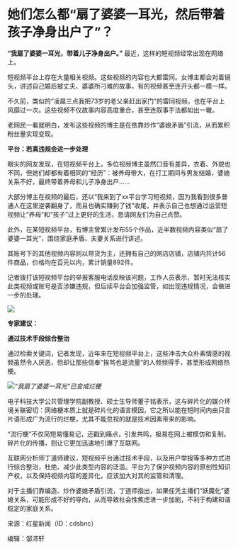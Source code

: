 # 她们怎么都“扇了婆婆一耳光，然后带着孩子净身出户了”？

**“我扇了婆婆一耳光，带着儿子净身出户。”** 最近，这样的短视频经常出现在网络上。

短视频平台上存在大量相关视频。这些视频的内容也大都雷同。女博主都会对着镜头，讲述自己婚后被丈夫、婆婆所刁难的故事，有的视频甚至连开头都一模一样。

不久前，类似的“凌晨三点我把73岁的老父亲赶出家门”的雷同视频，也在平台上风靡过一次。这些视频不仅故事内容高度重合，甚至连叙事手法都如出一辙。

老网民一看就明白，发布这些视频的博主是在依靠炒作“婆媳矛盾”引流，从而累积粉丝量实现变现。

**平台：若真违规会进一步处理**

眼尖的网友发现，在短视频平台上，多位视频博主虽然口音有差异，衣着、外貌也不同，但她们却都有着相同的“经历”：被养母带大，在打工期间与男友结婚，婆媳关系不好，最终带着养母和儿子净身出户……

大部分博主在视频的最后，还以“我来到了xx平台学习短视频，因为我看到很多普通人在这里逆袭翻身了，而且也确实赚到了钱”收尾，并表示自己也想通过运营短视频让“养母”和“孩子”过上更好的生活，恳请网友们为自己点赞。

此外，在某短视频平台，有博主曾累计发布55个作品，近半数视频内容类似“扇了婆婆一耳光”，围绕家庭矛盾、夫妻关系进行讲述。

其账号下的其他视频内容则以带货为主，还拥有自己的网店店铺，店铺内共计56件商品，价格均在百元以内，累计销量892件。

记者拨打该短视频平台的举报客服电话反映该问题，工作人员表示，暂时无法核实此类视频或账号是否涉嫌违规，但后续平台会加强监管，如出现违规情况，会做进一步的处理。

![](https://inews.gtimg.com/newsapp_bt/0/15725585712/1000)

**专家建议：**

**通过技术手段综合整治**

通过检索关键词，记者发现，近年来在短视频平台上，这些冲击大众朴素情感的视频虽然令人厌恶，但却让那些信奉“挨骂也是流量”的人频频得手，甚至形成网络热梗。

![](https://inews.gtimg.com/newsapp_bt/0/15725585729/1000)_“我扇了婆婆一耳光”已变成烂梗_

电子科技大学公共管理学院副教授、硕士生导师董子铭表示，这与碎片化的媒介环境关联密切：网络梗本质上就是碎片化的语言模因，它之所以能在短时间内由只言片语形成广为流行的烂梗，尤其不能忽视的就是技术因素带来的影响。

“流行梗”不仅简短易懂易记，还戳到痛点，引发共鸣，极易在网上被模仿和复制。碎片化的传播，则让它更加迅速地引爆了互联网。

互联网分析师丁道师建议，短视频平台通过技术手段，以及用户举报等多种方式进行综合整治，杜绝、减少此类型内容的泛滥。平台为了保护视频内容的原创性知识产权，以及保持视频内容的差异化，应该加大对其的监管和清理。

对于主播们靠编造、炒作婆媳矛盾引流，丁道师指出，如果任凭主播们“妖魔化”婆媳关系，可能形成不好的导向，从而导致社会性焦虑进一步加剧，不利于构建和谐稳定的家庭关系。

来源：红星新闻（ID：cdsbnc）

编辑：邹沛轩

